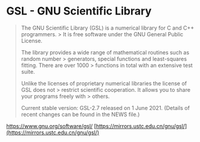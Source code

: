 # GSL - GNU Scientific Library

>The GNU Scientific Library (GSL) is a numerical library for C and C++ programmers. > It is free software under the GNU General Public License.
> 
> The library provides a wide range of mathematical routines such as random number > generators, special functions and least-squares fitting. There are over 1000 > functions in total with an extensive test suite.
> 
> Unlike the licenses of proprietary numerical libraries the license of GSL does not > restrict scientific cooperation. It allows you to share your programs freely with > others.
> 
> Current stable version: GSL-2.7
> released on 1 June 2021.
> (Details of recent changes can be found in the NEWS file.)

https://www.gnu.org/software/gsl/
[https://mirrors.ustc.edu.cn/gnu/gsl/](https://mirrors.ustc.edu.cn/gnu/gsl/)